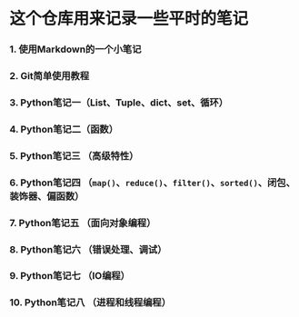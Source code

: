 # 这个仓库用来记录一些平时的笔记
### 1. 使用Markdown的一个小笔记
### 2. Git简单使用教程
### 3. Python笔记一（List、Tuple、dict、set、循环）
### 4. Python笔记二（函数）
### 5. Python笔记三 （高级特性）
### 6. Python笔记四 （`map()`、`reduce()`、`filter()`、`sorted()`、闭包、装饰器、偏函数）
### 7. Python笔记五 （面向对象编程）
### 8. Python笔记六 （错误处理、调试）
### 9. Python笔记七 （IO编程）
### 10. Python笔记八 （进程和线程编程）